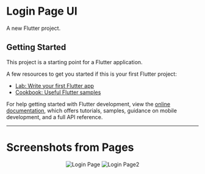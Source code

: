 # Login Page UI

A new Flutter project.

## Getting Started

This project is a starting point for a Flutter application.

A few resources to get you started if this is your first Flutter project:

- [Lab: Write your first Flutter app](https://docs.flutter.dev/get-started/codelab)
- [Cookbook: Useful Flutter samples](https://docs.flutter.dev/cookbook)

For help getting started with Flutter development, view the
[online documentation](https://docs.flutter.dev/), which offers tutorials,
samples, guidance on mobile development, and a full API reference.

<hr>

# Screenshots from Pages

<p align="center",float = "left">
  <img src="https://user-images.githubusercontent.com/70581331/224704491-3b0e2384-e705-4b48-b037-0fbbb0dd65ae.png" alt="Login Page"/>
  <img src="https://user-images.githubusercontent.com/70581331/225835396-014d1667-a7bb-4375-9e55-0ae8bc927e51.png" alt="Login Page2"/>
</p>
